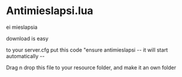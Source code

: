 # Antimieslapsi.lua
ei mieslapsia

download is easy

to your server.cfg put this code "ensure antimieslapsi -- it will start automatically --

Drag n drop this file to your resource folder, and make it an own folder


